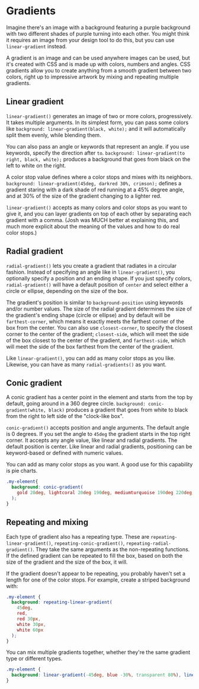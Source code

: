 # Gradients

Imagine there's an image with a background featuring a purple background with two different shades of purple turning into each other. You might think it requires an image from your design tool to do this, but you can use `linear-gradient` instead.

A gradient is an image and can be used anywhere images can be used, but it's created with CSS and is made up with colors, numbers and angles. CSS gradients allow you to create anything from a smooth gradient between two colors, right up to impressive artwork by mixing and repeating multiple gradients.

## Linear gradient

`linear-gradient()` generates an image of two or more colors, progressively. It takes multiple arguments. In its simplest form, you can pass some colors like `background: linear-gradient(black, white);` and it will automatically split them evenly, while blending them.

You can also pass an angle or keywords that represent an angle. if you use keywords, specify the direction after `to`. `background: linear-gradient(to right, black, white);` produces a background that goes from black on the left to white on the right.

A color stop value defines where a color stops and mixes with its neighbors. `background: linear-gradient(45deg, darkred 30%, crimson);` defines a gradient staring with a dark shade of red running at a 45% degree angle, and at 30% of the size of the gradient changing to a lighter red.

`linear-gradient()` accepts as many colors and color stops as you want to give it, and you can layer gradients on top of each other by separating each gradient with a comma. (Josh was MUCH better at explaining this, and much more explicit about the meaning of the values and how to do real color stops.)

## Radial gradient

`radial-gradient()` lets you create a gradient that radiates in a circular fashion. Instead of specifying an angle like in `linear-gradient()`, you optionally specify a position and an ending shape. If you just specify colors, `radial-gradient()` will have a default position of `center` and select either a circle or ellipse, depending on the size of the box.

The gradient's position is similar to `background-position` using keywords and/or number values. The size of the radial gradient determines the size of the gradient's ending shape (circle or ellipse) and by default will be `farthest-corner`, which means it exactly meets the farthest corner of the box from the center. You can also use `closest-corner`, to specify the closest corner to the center of the gradient; `closest-side`, which will meet the side of the box closest to the center of the gradient, and `farthest-side`, which will meet the side of the box farthest from the center of the gradient.

Like `linear-gradient()`, you can add as many color stops as you like. Likewise, you can have as many `radial-gradients()` as you want.

## Conic gradient

A conic gradient has a center point in the element and starts from the top by default, going around in a 360 degree circle. `background: conic-gradient(white, black)` produces a gradient that goes from white to black from the right to left side of the "clock-like box".

`conic-gradient()` accepts position and angle arguments.
The default angle is 0 degrees. If you set the angle to `45deg` the gradient starts in the top right corner. It accepts any angle value, like linear and radial gradients.
The default position is center. Like linear and radial gradients, positioning can be keyword-based or defined with numeric values.

You can add as many color stops as you want. A good use for this capability is pie charts.

```CSS
.my-element{
  background: conic-gradient(
    gold 20deg, lightcoral 20deg 190deg, mediumturquoise 190deg 220deg, plum 220deg 320deg, steelblue 320deg
  );
}
```

## Repeating and mixing

Each type of gradient also has a repeating type. These are `repeating-linear-gradient()`, `repeating-conic-gradient()`, `repeating-radial-gradient()`. They take the same arguments as the non-repeating functions. If the defined gradient can be repeated to fill the box, based on both the size of the gradient and the size of the box, it will.

If the gradient doesn't appear to be repeating, you probably haven't set a length for one of the color stops. For example, create a striped background with:

```CSS
.my-element {
  background: repeating-linear-gradient(
    45deg,
    red,
    red 30px,
    white 30px,
    white 60px
  );
}
```

You can mix multiple gradients together, whether they're the same gradient type or different types.

```CSS
.my-element {
  background: linear-gradient(-45deg, blue -30%, transparent 80%), linear-gradient(45deg, darkred 20%, crimson, darkorange 60%, gold, bisque);
}
```
